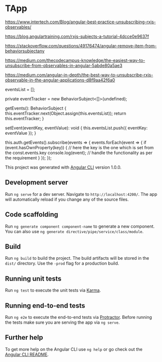 # TApp

https://www.intertech.com/Blog/angular-best-practice-unsubscribing-rxjs-observables/

https://blog.angulartraining.com/rxjs-subjects-a-tutorial-4dcce0e9637f

https://stackoverflow.com/questions/49176474/angular-remove-item-from-behaviorsubjectany

https://medium.com/thecodecampus-knowledge/the-easiest-way-to-unsubscribe-from-observables-in-angular-5abde80a5ae3

https://medium.com/angular-in-depth/the-best-way-to-unsubscribe-rxjs-observable-in-the-angular-applications-d8f9aa42f6a0



eventsList = [];

private eventTracker = new BehaviorSubject<[]>(undefined);

getEvents(): BehaviorSubject<any> {
    this.eventTracker.next(Object.assign(this.eventsList));
    return this.eventTracker;
  }

  setEvent(eventKey, eventValue): void {
    this.eventsList.push({ eventKey: eventValue });
  }



this.auth.getEvents().subscribe(events => {
      events.forEach(event => {
        if (event.hasOwnProperty(key)) { // here the key is the one which is set from the const.events.key
          console.log(event);
           // handle the functionality as per the requirement
        }
      });
    });

This project was generated with [Angular CLI](https://github.com/angular/angular-cli) version 1.0.0.

## Development server

Run `ng serve` for a dev server. Navigate to `http://localhost:4200/`. The app will automatically reload if you change any of the source files.

## Code scaffolding

Run `ng generate component component-name` to generate a new component. You can also use `ng generate directive/pipe/service/class/module`.

## Build

Run `ng build` to build the project. The build artifacts will be stored in the `dist/` directory. Use the `-prod` flag for a production build.

## Running unit tests

Run `ng test` to execute the unit tests via [Karma](https://karma-runner.github.io).

## Running end-to-end tests

Run `ng e2e` to execute the end-to-end tests via [Protractor](http://www.protractortest.org/).
Before running the tests make sure you are serving the app via `ng serve`.

## Further help

To get more help on the Angular CLI use `ng help` or go check out the [Angular CLI README](https://github.com/angular/angular-cli/blob/master/README.md).
